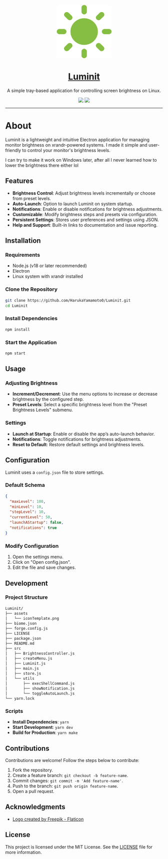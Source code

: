 <p align="center">
  <a href="https://www.tabnews.com.br">
    <img src="./assets/iconTemplate.png" height="170" width="175" alt="Elaina" />
  </a>
</p>

<h1 align="center">
    <a href="https://github.com/HarukaYamamoto0/Luminit">Luminit</a>
</h1>
<p align="center">A simple tray-based application for controlling screen brightness on Linux. </p>

<div align="center">
  <img src="https://img.shields.io/static/v1?label=license&message=MIT&color=blue&style=for-the-badge"/>
  <img src="https://img.shields.io/static/v1?label=status&message=construction&color=green&style=for-the-badge"/>
</div>

---

# About

Luminit is a lightweight and intuitive Electron application for managing monitor brightness on xrandr-powered systems. I made it simple and user-friendly to control your monitor's brightness levels.

I can try to make it work on Windows later, after all I never learned how to lower the brightness there either lol

## Features

- **Brightness Control**: Adjust brightness levels incrementally or choose from preset levels.
- **Auto-Launch**: Option to launch Luminit on system startup.
- **Notifications**: Enable or disable notifications for brightness adjustments.
- **Customizable**: Modify brightness steps and presets via configuration.
- **Persistent Settings**: Stores user preferences and settings using JSON.
- **Help and Support**: Built-in links to documentation and issue reporting.

## Installation

### Requirements
- Node.js (v18 or later recommended)
- Electron
- Linux system with xrandr installed

### Clone the Repository
```bash
git clone https://github.com/HarukaYamamoto0/Luminit.git
cd Luminit
```

### Install Dependencies
```bash
npm install
```

### Start the Application
```bash
npm start
```

## Usage

### Adjusting Brightness
- **Increment/Decrement**: Use the menu options to increase or decrease brightness by the configured step.
- **Preset Levels**: Select a specific brightness level from the "Preset Brightness Levels" submenu.

### Settings
- **Launch at Startup**: Enable or disable the app’s auto-launch behavior.
- **Notifications**: Toggle notifications for brightness adjustments.
- **Reset to Default**: Restore default settings and brightness levels.

## Configuration
Luminit uses a `config.json` file to store settings.

### Default Schema
```json
{
  "maxLevel": 100,
  "minLevel": 10,
  "stepLevel": 10,
  "currentLevel": 50,
  "launchAStartup": false,
  "notifications": true
}
```

### Modify Configuration
1. Open the settings menu.
2. Click on "Open config.json".
3. Edit the file and save changes.

## Development

### Project Structure
```
Luminit/
├── assets
│   └── iconTemplate.png
├── biome.json
├── forge.config.js
├── LICENSE
├── package.json
├── README.md
├── src
│   ├── BrightnessController.js
│   ├── createMenu.js
│   ├── Luminit.js
│   ├── main.js
│   ├── store.js
│   └── utils
│       ├── execShellCommand.js
│       ├── showNotification.js
│       └── toggleAutoLaunch.js
└── yarn.lock
```

### Scripts
- **Install Dependencies**: `yarn`
- **Start Development**: `yarn dev`
- **Build for Production**: `yarn make`

## Contributions
Contributions are welcome! Follow the steps below to contribute:
1. Fork the repository.
2. Create a feature branch: `git checkout -b feature-name`.
3. Commit changes: `git commit -m 'Add feature-name'`.
4. Push to the branch: `git push origin feature-name`.
5. Open a pull request.

## Acknowledgments
- <a href="https://www.flaticon.com/free-icons/weather" title="weather icons">Logo created by Freepik - Flaticon</a>

## License
This project is licensed under the MIT License. See the [LICENSE](./LICENSE) file for more information.
